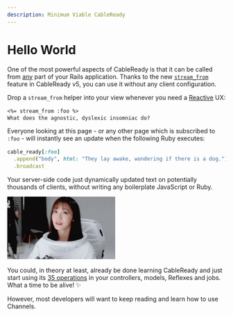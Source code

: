 ```yaml
---
description: Minimum Viable CableReady
---
```


# Hello World

One of the most powerful aspects of CableReady is that it can be called from [any](cableready-everywhere.md) part of your Rails application. Thanks to the new [`stream_from`](stream_from.md) feature in CableReady v5, you can use it without any client configuration.

Drop a `stream_from` helper into your view whenever you need a [Reactive](https://obie.medium.com/react-is-dead-long-live-reactive-rails-long-live-stimulusreflex-and-viewcomponent-cd061e2b0fe2) UX:

```text
<%= stream_from :foo %>
What does the agnostic, dyslexic insomniac do? 
```

Everyone looking at this page - or any other page which is subscribed to `:foo` - will instantly see an update when the following Ruby executes:

```ruby
cable_ready[:foo]
  .append("body", html: "They lay awake, wondering if there is a dog.")
  .broadcast
```

Your server-side code just dynamically updated text on potentially thousands of clients, without writing any boilerplate JavaScript or Ruby.

![Jazz Hands](.gitbook/assets/eunji.gif)

You could, in theory at least, already be done learning CableReady and just start using its [35 operations](reference/operations/) in your controllers, models, Reflexes and jobs. What a time to be alive! ✨

However, most developers will want to keep reading and learn how to use Channels.

